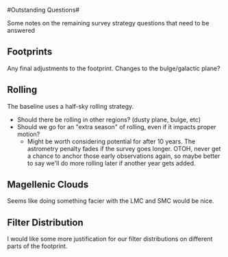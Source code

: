#Outstanding Questions#

Some notes on the remaining survey strategy questions that need to be answered

## Footprints ##

Any final adjustments to the footprint. Changes to the bulge/galactic plane?

## Rolling ##

The baseline uses a half-sky rolling strategy. 

* Should there be rolling in other regions? (dusty plane, bulge, etc)
* Should we go for an "extra season" of rolling, even if it impacts proper motion? 
    * Might be worth considering potential for after 10 years. The astrometry penalty fades if the survey goes longer. OTOH, never get a chance to anchor those early observations again, so maybe better to say we'll do more rolling later if another year gets added.

## Magellenic Clouds ##

Seems like doing something facier with the LMC and SMC would be nice.

## Filter Distribution ##

I would like some more justification for our filter distributions on different parts of the footprint.

